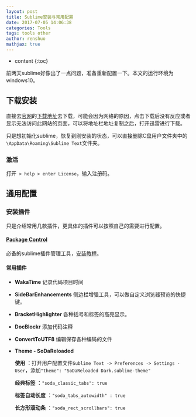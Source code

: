 ```yaml
---
layout: post
title: Sublime安装与常用配置
date: 2017-07-05 14:06:38
categories: Tools
tags: tools other
author: renshuo
mathjax: true
---
```


* content
{:toc}


前两天sublime好像出了一点问题，准备重新配置一下。本文的运行环境为windows10。

<!--more-->


## 下载安装

直接去[官网](http://www.sublimetext.com/)的[下载地址](http://www.sublimetext.com/3)去下载，可能会因为网络的原因，点击下载后没有反应或者显示无法访问此网站的页面，可以将地址栏地址复制之后，打开迅雷进行下载。

只是想初始化sublime，恢复到刚安装的状态，可以直接删除C盘用户文件夹中的`\AppData\Roaming\Sublime Text`文件夹。

### 激活

打开` > help > enter License`，输入注册码。

## 通用配置

### 安装插件

只是介绍常用几款插件，更具体的插件可以按照自己的需要进行配置。

####  [Package Control](https://packagecontrol.io/)

必备的sublime插件管理工具，[安装教程](https://packagecontrol.io/installation)。

#### 常用插件

* **WakaTime** 记录代码项目时间

* **SideBarEnhancements** 侧边栏增强工具，可以做自定义浏览器预览的快捷键。

* **BracketHighlighter** 各种括号和标签的高亮显示。

* **DocBlockr** 添加代码注释

* **ConvertToUTF8** 编辑保存各种编码的文件

* **Theme - SoDaReloaded** 

  **使用** ：打开用户配置文件`Sublime Text -> Preferences -> Settings - User`，添加`"theme": "SoDaReloaded Dark.sublime-theme"`

  **经典标签** ：`"soda_classic_tabs": true`

  **标签自动长度** ：`"soda_tabs_autowidth" : true`

  **长方形滚动条** ：`"soda_rect_scrollbars": true`